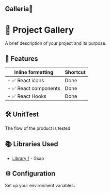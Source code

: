 ## Galleria🛬


# 🚀 Project Gallery

A brief description of your project and its purpose.

## 📌 Features


| Inline formatting | Shortcut |
| ---                         | ---   |
| - ✅ React icons            | Done  |
| - ✅ React components       | Done  |
| - ✅ React Hooks            | Done  |


## 🛠 UnitTest

The flow of the product is tested


## 📚 Libraries Used

- [Library 1](https://link-to-library) - Gsap


## ⚙️ Configuration

Set up your environment variables:
